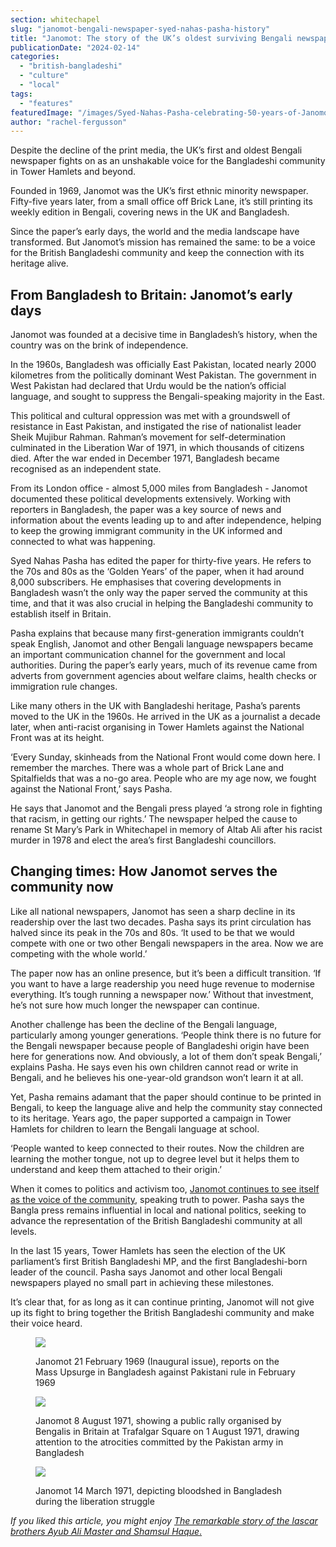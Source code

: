 ```yaml
---
section: whitechapel
slug: "janomot-bengali-newspaper-syed-nahas-pasha-history"
title: "Janomot: The story of the UK’s oldest surviving Bengali newspaper"
publicationDate: "2024-02-14"
categories: 
  - "british-bangladeshi"
  - "culture"
  - "local"
tags: 
  - "features"
featuredImage: "/images/Syed-Nahas-Pasha-celebrating-50-years-of-Janomot.jpg"
author: "rachel-fergusson"
---
```


Despite the decline of the print media, the UK’s first and oldest Bengali newspaper fights on as an unshakable voice for the Bangladeshi community in Tower Hamlets and beyond. 

Founded in 1969, Janomot was the UK’s first ethnic minority newspaper. Fifty-five years later, from a small office off Brick Lane, it’s still printing its weekly edition in Bengali, covering news in the UK and Bangladesh.

Since the paper’s early days, the world and the media landscape have transformed. But Janomot’s mission has remained the same: to be a voice for the British Bangladeshi community and keep the connection with its heritage alive.

## From Bangladesh to Britain: Janomot’s early days

Janomot was founded at a decisive time in Bangladesh’s history, when the country was on the brink of independence.

In the 1960s, Bangladesh was officially East Pakistan, located nearly 2000 kilometres from the politically dominant West Pakistan. The government in West Pakistan had declared that Urdu would be the nation’s official language, and sought to suppress the Bengali-speaking majority in the East.

This political and cultural oppression was met with a groundswell of resistance in East Pakistan, and instigated the rise of nationalist leader Sheik Mujibur Rahman. Rahman’s movement for self-determination culminated in the Liberation War of 1971, in which thousands of citizens died. After the war ended in December 1971, Bangladesh became recognised as an independent state.

From its London office - almost 5,000 miles from Bangladesh - Janomot documented these political developments extensively. Working with reporters in Bangladesh, the paper was a key source of news and information about the events leading up to and after independence, helping to keep the growing immigrant community in the UK informed and connected to what was happening.

Syed Nahas Pasha has edited the paper for thirty-five years. He refers to the 70s and 80s as the ‘Golden Years’ of the paper, when it had around 8,000 subscribers. He emphasises that covering developments in Bangladesh wasn’t the only way the paper served the community at this time, and that it was also crucial in helping the Bangladeshi community to establish itself in Britain.

Pasha explains that because many first-generation immigrants couldn’t speak English, Janomot and other Bengali language newspapers became an important communication channel for the government and local authorities. During the paper’s early years, much of its revenue came from adverts from government agencies about welfare claims, health checks or immigration rule changes.

Like many others in the UK with Bangladeshi heritage, Pasha’s parents moved to the UK in the 1960s. He arrived in the UK as a journalist a decade later, when anti-racist organising in Tower Hamlets against the National Front was at its height.

‘Every Sunday, skinheads from the National Front would come down here. I remember the marches. There was a whole part of Brick Lane and Spitalfields that was a no-go area. People who are my age now, we fought against the National Front,’ says Pasha.

He says that Janomot and the Bengali press played ‘a strong role in fighting that racism, in getting our rights.’ The newspaper helped the cause to rename St Mary’s Park in Whitechapel in memory of Altab Ali after his racist murder in 1978 and elect the area’s first Bangladeshi councillors.

## Changing times: How Janomot serves the community now

Like all national newspapers, Janomot has seen a sharp decline in its readership over the last two decades. Pasha says its print circulation has halved since its peak in the 70s and 80s. ‘It used to be that we would compete with one or two other Bengali newspapers in the area. Now we are competing with the whole world.’

The paper now has an online presence, but it’s been a difficult transition. ‘If you want to have a large readership you need huge revenue to modernise everything. It’s tough running a newspaper now.’ Without that investment, he’s not sure how much longer the newspaper can continue.

Another challenge has been the decline of the Bengali language, particularly among younger generations. ‘People think there is no future for the Bengali newspaper because people of Bangladeshi origin have been here for generations now. And obviously, a lot of them don’t speak Bengali,’ explains Pasha. He says even his own children cannot read or write in Bengali, and he believes his one-year-old grandson won’t learn it at all.

Yet, Pasha remains adamant that the paper should continue to be printed in Bengali, to keep the language alive and help the community stay connected to its heritage. Years ago, the paper supported a campaign in Tower Hamlets for children to learn the Bengali language at school.

‘People wanted to keep connected to their routes. Now the children are learning the mother tongue, not up to degree level but it helps them to understand and keep them attached to their origin.’

When it comes to politics and activism too, [Janomot continues to see itself as the voice of the community,](https://www.towerhamlets.gov.uk/lgnl/leisure_and_culture/Bangladesh-at-50/Janomot.aspx) speaking truth to power. Pasha says the Bangla press remains influential in local and national politics, seeking to advance the representation of the British Bangladeshi community at all levels.

In the last 15 years, Tower Hamlets has seen the election of the UK parliament’s first British Bangladeshi MP, and the first Bangladeshi-born leader of the council. Pasha says Janomot and other local Bengali newspapers played no small part in achieving these milestones.

It’s clear that, for as long as it can continue printing, Janomot will not give up its fight to bring together the British Bangladeshi community and make their voice heard.

<figure>

![](/images/Front-page-first-issue-Janomot-Bangla-newspaper-21-Feb-1969.jpg)

<figcaption>

Janomot 21 February 1969 (Inaugural issue), reports on the Mass Upsurge in Bangladesh against Pakistani rule in February 1969

</figcaption>

</figure>

<figure>

![](/images/Janomot-Bangla-Newspaper-8-August-1971-1024x805.jpg)

<figcaption>

Janomot 8 August 1971, showing a public rally organised by Bengalis in Britain at Trafalgar Square on 1 August 1971, drawing attention to the atrocities committed by the Pakistan army in Bangladesh

</figcaption>

</figure>

<figure>

![](/images/Janomot-Bangla-Newspaper-14-March-1971.jpg)

<figcaption>

Janomot 14 March 1971, depicting bloodshed in Bangladesh during the liberation struggle

</figcaption>

</figure>

_If you liked this article, you might enjoy_ [_The remarkable story of the lascar brothers Ayub Ali Master and Shamsul Haque_.](https://whitechapellondon.co.uk/ayub-ali-master-shamsul-haque-british-bangladeshi-east-end-history/)
